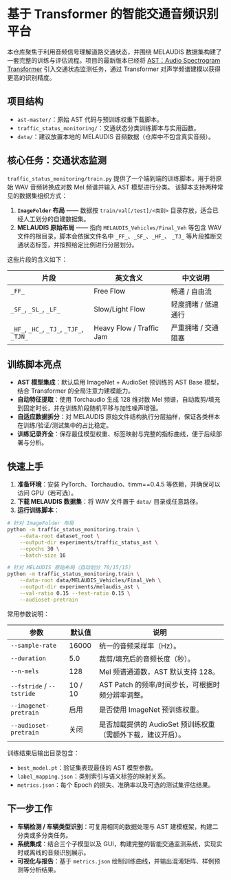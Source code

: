 基于 Transformer 的智能交通音频识别平台
=================================

本仓库聚焦于利用音频信号理解道路交通状态，并围绕 MELAUDIS 数据集构建了一套完整的训练与评估流程。项目的最新版本已经将
[AST：Audio Spectrogram Transformer](https://github.com/YuanGongND/ast)
引入交通状态监测任务，通过 Transformer 对声学频谱建模以获得更高的识别精度。

项目结构
--------

* `ast-master/`：原始 AST 代码与预训练权重下载脚本。
* `traffic_status_monitoring/`：交通状态分类训练脚本与实用函数。
* `data/`：建议放置本地的 MELAUDIS 音频数据（仓库中不包含真实音频）。

核心任务：交通状态监测
----------------------

`traffic_status_monitoring/train.py` 提供了一个端到端的训练脚本，用于将原始 WAV 音频转换成对数 Mel 频谱并输入 AST 模型进行分类。
该脚本支持两种常见的数据集组织方式：

1. **`ImageFolder` 布局** —— 数据按 `train/val[/test]/<类别>` 目录存放，适合已经人工划分的自建数据集。
2. **MELAUDIS 原始布局** —— 指向 `MELAUDIS_Vehicles/Final_Veh` 等包含 WAV 文件的根目录，脚本会依据文件名中 `_FF_`、`_SF_`、`_HF_`、
   `_TJ_` 等片段推断交通状态标签，并按照给定比例进行分层划分。

这些片段的含义如下：

| 片段 | 英文含义 | 中文说明 |
| --- | --- | --- |
| `_FF_` | Free Flow | 畅通 / 自由流 |
| `_SF_`, `_SL_`, `_LF_` | Slow/Light Flow | 轻度拥堵 / 低速通行 |
| `_HF_`, `_HC_`, `_TJ_`, `_TJF_`, `_TJN_` | Heavy Flow / Traffic Jam | 严重拥堵 / 交通阻塞 |

训练脚本亮点
------------

* **AST 模型集成**：默认启用 ImageNet + AudioSet 预训练的 AST Base 模型，结合 Transformer 的全局注意力建模能力。
* **自动特征提取**：使用 Torchaudio 生成 128 维对数 Mel 频谱，自动裁剪/填充到固定时长，并在训练阶段随机平移与加性噪声增强。
* **自适应数据拆分**：对 MELAUDIS 原始文件结构执行分层抽样，保证各类样本在训练/验证/测试集中的占比稳定。
* **训练记录齐全**：保存最佳模型权重、标签映射与完整的指标曲线，便于后续部署与分析。

快速上手
--------

1. **准备环境**：安装 PyTorch、Torchaudio、timm==0.4.5 等依赖，并确保可以访问 GPU（若可选）。
2. **下载 MELAUDIS 数据集**：将 WAV 文件置于 `data/` 目录或任意路径。
3. **运行训练脚本**：

```bash
# 针对 ImageFolder 布局
python -m traffic_status_monitoring.train \
    --data-root dataset_root \
    --output-dir experiments/traffic_status_ast \
    --epochs 30 \
    --batch-size 16

# 针对 MELAUDIS 原始布局（自动划分 70/15/15）
python -m traffic_status_monitoring.train \
    --data-root data/MELAUDIS_Vehicles/Final_Veh \
    --output-dir experiments/melaudis_ast \
    --val-ratio 0.15 --test-ratio 0.15 \
    --audioset-pretrain
```

常用参数说明：

| 参数 | 默认值 | 说明 |
| --- | --- | --- |
| `--sample-rate` | 16000 | 统一的音频采样率（Hz）。 |
| `--duration` | 5.0 | 裁剪/填充后的音频长度（秒）。 |
| `--n-mels` | 128 | Mel 频谱通道数，AST 默认支持 128。 |
| `--fstride` / `--tstride` | 10 / 10 | AST Patch 的频率/时间步长，可根据时频分辨率调整。 |
| `--imagenet-pretrain` | 启用 | 是否使用 ImageNet 预训练权重。 |
| `--audioset-pretrain` | 关闭 | 是否加载提供的 AudioSet 预训练权重（需额外下载，建议开启）。 |

训练结束后输出目录包含：

* `best_model.pt`：验证集表现最佳的 AST 模型参数。
* `label_mapping.json`：类别索引与语义标签的映射关系。
* `metrics.json`：每个 Epoch 的损失、准确率以及可选的测试集评估结果。

下一步工作
----------

* **车辆检测 / 车辆类型识别**：可复用相同的数据处理与 AST 建模框架，构建二分类或多分类任务。
* **系统集成**：结合三个子模型以及 GUI，构建完整的智能交通监测系统，实现实时或离线的音频识别展示。
* **可视化与报告**：基于 `metrics.json` 绘制训练曲线，并输出混淆矩阵、样例预测等分析结果。
